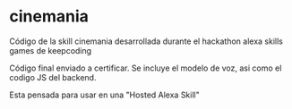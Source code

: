 # cinemania
Código de la skill cinemania desarrollada durante el hackathon alexa skills games de keepcoding

Código final enviado a certificar.
Se incluye el modelo de voz, asi como el codigo JS del backend.

Esta pensada para usar en una "Hosted Alexa Skill"
